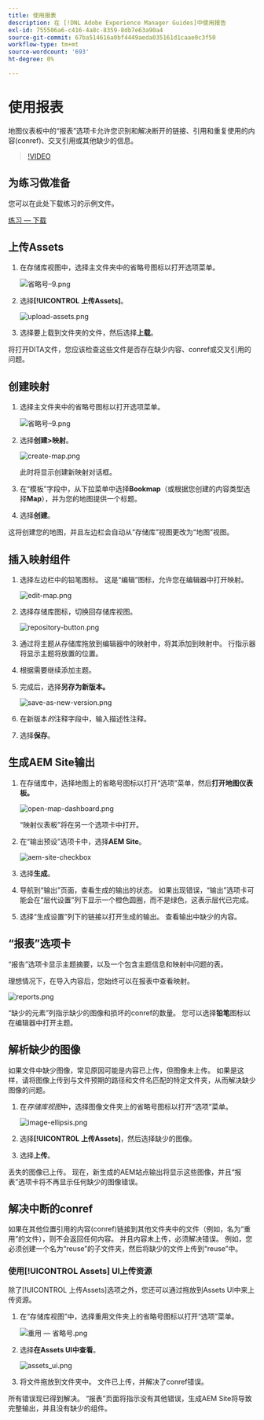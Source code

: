 ```yaml
---
title: 使用报表
description: 在 [!DNL Adobe Experience Manager Guides]中使用报告
exl-id: 755506a6-c416-4a8c-8359-8db7e63a90a4
source-git-commit: 67ba514616a0bf4449aeda035161d1caae0c3f50
workflow-type: tm+mt
source-wordcount: '693'
ht-degree: 0%

---
```


# 使用报表

地图仪表板中的“报表”选项卡允许您识别和解决断开的链接、引用和重复使用的内容(conref)、交叉引用或其他缺少的信息。

>[!VIDEO](https://video.tv.adobe.com/v/339039?quality=12&learn=on)

## 为练习做准备

您可以在此处下载练习的示例文件。

[练习 — 下载](assets/exercises/working-with-reports.zip)

## 上传Assets

1. 在存储库视图中，选择主文件夹中的省略号图标以打开选项菜单。

   ![省略号–9.png](images/ellipses-9.png)

1. 选择&#x200B;**[!UICONTROL 上传Assets]**。

   ![upload-assets.png](images/upload-assets.png)

1. 选择要上载到文件夹的文件，然后选择&#x200B;**上载**。

将打开DITA文件，您应该检查这些文件是否存在缺少内容、conref或交叉引用的问题。

## 创建映射

1. 选择主文件夹中的省略号图标以打开选项菜单。

   ![省略号–9.png](images/ellipses-9.png)

1. 选择&#x200B;**创建>映射**。

   ![create-map.png](images/create-map.png)

   此时将显示创建新映射对话框。

1. 在“模板”字段中，从下拉菜单中选择&#x200B;**Bookmap**（或根据您创建的内容类型选择&#x200B;**Map**），并为您的地图提供一个标题。

1. 选择&#x200B;**创建**。

这将创建您的地图，并且左边栏会自动从“存储库”视图更改为“地图”视图。

## 插入映射组件

1. 选择左边栏中的铅笔图标。
这是“编辑”图标，允许您在编辑器中打开映射。

   ![edit-map.png](images/edit-map.png)

1. 选择存储库图标，切换回存储库视图。

   ![repository-button.png](images/repository-button.png)

1. 通过将主题从存储库拖放到编辑器中的映射中，将其添加到映射中。
行指示器将显示主题将放置的位置。

1. 根据需要继续添加主题。

1. 完成后，选择&#x200B;**另存为新版本。**

   ![save-as-new-version.png](images/save-as-new-version.png)

1. 在新版本&#x200B;*的*&#x200B;注释字段中，输入描述性注释。

1. 选择&#x200B;**保存**。

## 生成AEM Site输出

1. 在存储库中，选择地图上的省略号图标以打开“选项”菜单，然后&#x200B;**打开地图仪表板。**

   ![open-map-dashboard.png](images/open-map-dashboard.png)

   “映射仪表板”将在另一个选项卡中打开。
1. 在“输出预设”选项卡中，选择&#x200B;**AEM Site**。

   ![aem-site-checkbox](images/aem-site-checkbox.png)

1. 选择&#x200B;**生成**。

1. 导航到“输出”页面，查看生成的输出的状态。
如果出现错误，“输出”选项卡可能会在“层代设置”列下显示一个橙色圆圈，而不是绿色，这表示层代已完成。

1. 选择“生成设置”列下的链接以打开生成的输出。
查看输出中缺少的内容。

## “报表”选项卡

“报告”选项卡显示主题摘要，以及一个包含主题信息和映射中问题的表。

理想情况下，在导入内容后，您始终可以在报表中查看映射。

![reports.png](images/reports.png)

“缺少的元素”列指示缺少的图像和损坏的conref的数量。 您可以选择&#x200B;**铅笔**&#x200B;图标以在编辑器中打开主题。

## 解析缺少的图像

如果文件中缺少图像，常见原因可能是内容已上传，但图像未上传。 如果是这样，请将图像上传到与文件预期的路径和文件名匹配的特定文件夹，从而解决缺少图像的问题。

1. 在&#x200B;*存储库视图*&#x200B;中，选择图像文件夹上的省略号图标以打开“选项”菜单。

   ![image-ellipsis.png](images/image-ellipsis.png)

1. 选择&#x200B;**[!UICONTROL 上传Assets]**，然后选择缺少的图像。

1. 选择&#x200B;**上传**。

丢失的图像已上传。 现在，新生成的AEM站点输出将显示这些图像，并且“报表”选项卡将不再显示任何缺少的图像错误。

## 解决中断的conref

如果在其他位置引用的内容(conref)链接到其他文件夹中的文件（例如，名为“重用”的文件），则不会返回任何内容。 并且内容未上传，必须解决错误。 例如，您必须创建一个名为“reuse”的子文件夹，然后将缺少的文件上传到“reuse”中。

### 使用[!UICONTROL Assets] UI上传资源

除了[!UICONTROL 上传Assets]选项之外，您还可以通过拖放到Assets UI中来上传资源。

1. 在“存储库视图”中，选择重用文件夹上的省略号图标以打开“选项”菜单。

   ![重用 — 省略号.png](images/reuse-ellipsis.png)

1. 选择&#x200B;**在Assets UI中查看**。

   ![assets_ui.png](images/assets_ui.png)

1. 将文件拖放到文件夹中。
文件已上传，并解决了conref错误。

所有错误现已得到解决。 “报表”页面将指示没有其他错误，生成AEM Site将导致完整输出，并且没有缺少的组件。
